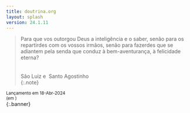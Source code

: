```yaml
---
title: doutrina.org
layout: splash
version: 24.1.11
---
```


> Para que vos outorgou Deus a inteligência e o saber, senão para os repartirdes com os vossos irmãos, senão para fazerdes que se adiantem pela senda que conduz à bem-aventurança, à felicidade eterna?  
><br>
><br>
> São Luiz e &nbsp;Santo Agostinho
><br>
{:.note}

 <small>Lançamento em 18-Abr-2024<br>
 (em <span id="demo"></span>)</small>
 <br>
 {:.banner}

